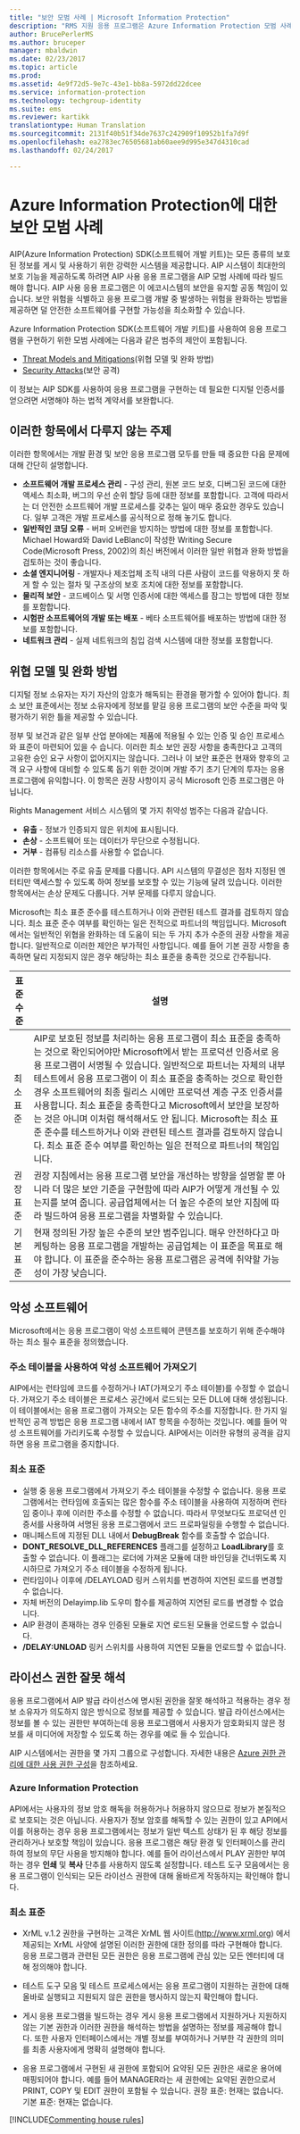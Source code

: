 ```yaml
---
title: "보안 모범 사례 | Microsoft Information Protection"
description: "RMS 지원 응용 프로그램은 Azure Information Protection 모범 사례를 사용하여 빌드하면 가장 효율적입니다."
author: BrucePerlerMS
ms.author: bruceper
manager: mbaldwin
ms.date: 02/23/2017
ms.topic: article
ms.prod: 
ms.assetid: 4e9f72d5-9e7c-43e1-bb8a-5972dd22dcee
ms.service: information-protection
ms.technology: techgroup-identity
ms.suite: ems
ms.reviewer: kartikk
translationtype: Human Translation
ms.sourcegitcommit: 2131f40b51f34de7637c242909f10952b1fa7d9f
ms.openlocfilehash: ea2783ec76505681ab60aee9d995e347d4310cad
ms.lasthandoff: 02/24/2017

---
```


# <a name="security-best-practices-for-azure-information-protection"></a>Azure Information Protection에 대한 보안 모범 사례

AIP(Azure Information Protection) SDK(소프트웨어 개발 키트)는 모든 종류의 보호된 정보를 게시 및 사용하기 위한 강력한 시스템을 제공합니다. AIP 시스템이 최대한의 보호 기능을 제공하도록 하려면 AIP 사용 응용 프로그램을 AIP 모범 사례에 따라 빌드해야 합니다. AIP 사용 응용 프로그램은 이 에코시스템의 보안을 유지할 공동 책임이 있습니다. 보안 위험을 식별하고 응용 프로그램 개발 중 발생하는 위험을 완화하는 방법을 제공하면 덜 안전한 소프트웨어를 구현할 가능성을 최소화할 수 있습니다.

Azure Information Protection SDK(소프트웨어 개발 키트)를 사용하여 응용 프로그램을 구현하기 위한 모범 사례에는 다음과 같은 범주의 제안이 포함됩니다.
- [Threat Models and Mitigations](https://msdn.microsoft.com/en-us/library/aa362751.aspx)(위협 모델 및 완화 방법)
- [Security Attacks](https://msdn.microsoft.com/en-us/library/aa362736.aspx)(보안 공격)

이 정보는 AIP SDK를 사용하여 응용 프로그램을 구현하는 데 필요한 디지털 인증서를 얻으려면 서명해야 하는 법적 계약서를 보완합니다.

## <a name="subjects-not-covered-in-these-topics"></a>이러한 항목에서 다루지 않는 주제
이러한 항목에서는 개발 환경 및 보안 응용 프로그램 모두를 만들 때 중요한 다음 문제에 대해 간단히 설명합니다.
- **소프트웨어 개발 프로세스 관리** - 구성 관리, 원본 코드 보호, 디버그된 코드에 대한 액세스 최소화, 버그의 우선 순위 할당 등에 대한 정보를 포함합니다. 고객에 따라서는 더 안전한 소프트웨어 개발 프로세스를 갖추는 일이 매우 중요한 경우도 있습니다. 일부 고객은 개발 프로세스를 공식적으로 정해 놓기도 합니다.
- **일반적인 코딩 오류** - 버퍼 오버런을 방지하는 방법에 대한 정보를 포함합니다. Michael Howard와 David LeBlanc이 작성한 Writing Secure Code(Microsoft Press, 2002)의 최신 버전에서 이러한 일반 위협과 완화 방법을 검토하는 것이 좋습니다.
- **소셜 엔지니어링** - 개발자나 제조업체 조직 내의 다른 사람이 코드를 악용하지 못 하게 할 수 있는 절차 및 구조상의 보호 조치에 대한 정보를 포함합니다.
- **물리적 보안** - 코드베이스 및 서명 인증서에 대한 액세스를 잠그는 방법에 대한 정보를 포함합니다.
- **시험판 소프트웨어의 개발 또는 배포** - 베타 소프트웨어를 배포하는 방법에 대한 정보를 포함합니다.
- **네트워크 관리** - 실제 네트워크의 침입 검색 시스템에 대한 정보를 포함합니다.

## <a name="threat-models-and-mitigations"></a>위협 모델 및 완화 방법
디지털 정보 소유자는 자기 자산의 암호가 해독되는 환경을 평가할 수 있어야 합니다. 최소 보안 표준에서는 정보 소유자에게 정보를 맡길 응용 프로그램의 보안 수준을 파악 및 평가하기 위한 틀을 제공할 수 있습니다.

정부 및 보건과 같은 일부 산업 분야에는 제품에 적용될 수 있는 인증 및 승인 프로세스와 표준이 마련되어 있을 수 습니다. 이러한 최소 보안 권장 사항을 충족한다고 고객의 고유한 승인 요구 사항이 없어지지는 않습니다. 그러나 이 보안 표준은 현재와 향후의 고객 요구 사항에 대비할 수 있도록 돕기 위한 것이며 개발 주기 초기 단계의 투자는 응용 프로그램에 유익합니다. 이 항목은 권장 사항이지 공식 Microsoft 인증 프로그램은 아닙니다.

Rights Management 서비스 시스템의 몇 가지 취약성 범주는 다음과 같습니다.
- **유출** - 정보가 인증되지 않은 위치에 표시됩니다.
- **손상** - 소프트웨어 또는 데이터가 무단으로 수정됩니다.
- **거부** - 컴퓨팅 리소스를 사용할 수 없습니다.

이러한 항목에서는 주로 유출 문제를 다룹니다. API 시스템의 무결성은 점차 지정된 엔터티만 액세스할 수 있도록 하여 정보를 보호할 수 있는 기능에 달려 있습니다. 이러한 항목에서는 손상 문제도 다룹니다. 거부 문제를 다루지 않습니다.

Microsoft는 최소 표준 준수를 테스트하거나 이와 관련된 테스트 결과를 검토하지 않습니다. 최소 표준 준수 여부를 확인하는 일은 전적으로 파트너의 책임입니다. Microsoft에서는 일반적인 위협을 완화하는 데 도움이 되는 두 가지 추가 수준의 권장 사항을 제공합니다. 일반적으로 이러한 제안은 부가적인 사항입니다. 예를 들어 기본 권장 사항을 충족하면 달리 지정되지 않은 경우 해당하는 최소 표준을 충족한 것으로 간주됩니다.

|표준 수준|    설명|
|---|---|
|최소 표준|    AIP로 보호된 정보를 처리하는 응용 프로그램이 최소 표준을 충족하는 것으로 확인되어야만 Microsoft에서 받는 프로덕션 인증서로 응용 프로그램이 서명될 수 있습니다. 일반적으로 파트너는 자체의 내부 테스트에서 응용 프로그램이 이 최소 표준을 충족하는 것으로 확인한 경우 소프트웨어의 최종 릴리스 시에만 프로덕션 계층 구조 인증서를 사용합니다. 최소 표준을 충족한다고 Microsoft에서 보안을 보장하는 것은 아니며 이처럼 해석해서도 안 됩니다. Microsoft는 최소 표준 준수를 테스트하거나 이와 관련된 테스트 결과를 검토하지 않습니다. 최소 표준 준수 여부를 확인하는 일은 전적으로 파트너의 책임입니다.|
|권장 표준|    권장 지침에서는 응용 프로그램 보안을 개선하는 방향을 설명할 뿐 아니라 더 많은 보안 기준을 구현함에 따라 AIP가 어떻게 개선될 수 있는지를 보여 줍니다. 공급업체에서는 더 높은 수준의 보안 지침에 따라 빌드하여 응용 프로그램을 차별화할 수 있습니다.|
|기본 표준|    현재 정의된 가장 높은 수준의 보안 범주입니다. 매우 안전하다고 마케팅하는 응용 프로그램을 개발하는 공급업체는 이 표준을 목표로 해야 합니다. 이 표준을 준수하는 응용 프로그램은 공격에 취약할 가능성이 가장 낮습니다.|




## <a name="malicious-software"></a>악성 소프트웨어
Microsoft에서는 응용 프로그램이 악성 소프트웨어 콘텐츠를 보호하기 위해 준수해야 하는 최소 필수 표준을 정의했습니다.

### <a name="importing-malicious-software-by-using-address-tables"></a>주소 테이블을 사용하여 악성 소프트웨어 가져오기
AIP에서는 런타임에 코드를 수정하거나 IAT(가져오기 주소 테이블)를 수정할 수 없습니다. 가져오기 주소 테이블은 프로세스 공간에서 로드되는 모든 DLL에 대해 생성됩니다. 이 테이블에서는 응용 프로그램이 가져오는 모든 함수의 주소를 지정합니다. 한 가지 일반적인 공격 방법은 응용 프로그램 내에서 IAT 항목을 수정하는 것입니다. 예를 들어 악성 소프트웨어를 가리키도록 수정할 수 있습니다. AIP에서는 이러한 유형의 공격을 감지하면 응용 프로그램을 중지합니다.

### <a name="minimum-standard"></a>최소 표준
- 실행 중 응용 프로그램에서 가져오기 주소 테이블을 수정할 수 없습니다. 응용 프로그램에서는 런타임에 호출되는 많은 함수를 주소 테이블을 사용하여 지정하며 런타임 중이나 후에 이러한 주소를 수정할 수 없습니다. 따라서 무엇보다도 프로덕션 인증서를 사용하여 서명된 응용 프로그램에서 코드 프로파일링을 수행할 수 없습니다.
- 매니페스트에 지정된 DLL 내에서 **DebugBreak** 함수를 호출할 수 없습니다.
- **DONT_RESOLVE_DLL_REFERENCES** 플래그를 설정하고 **LoadLibrary**를 호출할 수 없습니다. 이 플래그는 로더에 가져온 모듈에 대한 바인딩을 건너뛰도록 지시하므로 가져오기 주소 테이블을 수정하게 됩니다.
- 런타임이나 이후에 /DELAYLOAD 링커 스위치를 변경하여 지연된 로드를 변경할 수 없습니다.
- 자체 버전의 Delayimp.lib 도우미 함수를 제공하여 지연된 로드를 변경할 수 없습니다.
- AIP 환경이 존재하는 경우 인증된 모듈로 지연 로드된 모듈을 언로드할 수 없습니다.
- **/DELAY:UNLOAD** 링커 스위치를 사용하여 지연된 모듈을 언로드할 수 없습니다.


## <a name="incorrectly-interpreting-license-rights"></a>라이선스 권한 잘못 해석

응용 프로그램에서 AIP 발급 라이선스에 명시된 권한을 잘못 해석하고 적용하는 경우 정보 소유자가 의도하지 않은 방식으로 정보를 제공할 수 있습니다. 발급 라이선스에서는 정보를 볼 수 있는 권한만 부여하는데 응용 프로그램에서 사용자가 암호화되지 않은 정보를 새 미디어에 저장할 수 있도록 하는 경우를 예로 들 수 있습니다.

AIP 시스템에서는 권한을 몇 가지 그룹으로 구성합니다. 자세한 내용은 [Azure 권한 관리에 대한 사용 권한 구성](../deploy-use/configure-usage-rights.md)을 참조하세요.

### <a name="azure-information-protection"></a>Azure Information Protection  
API에서는 사용자의 정보 암호 해독을 허용하거나 허용하지 않으므로 정보가 본질적으로 보호되는 것은 아닙니다. 사용자가 정보 암호를 해독할 수 있는 권한이 있고 API에서 이를 허용하는 경우 응용 프로그램에서는 정보가 일반 텍스트 상태가 된 후 해당 정보를 관리하거나 보호할 책임이 있습니다. 응용 프로그램은 해당 환경 및 인터페이스를 관리하여 정보의 무단 사용을 방지해야 합니다. 예를 들어 라이선스에서 PLAY 권한만 부여하는 경우 **인쇄** 및 **복사** 단추를 사용하지 않도록 설정합니다. 테스트 도구 모음에서는 응용 프로그램이 인식되는 모든 라이선스 권한에 대해 올바르게 작동하지는 확인해야 합니다.

### <a name="minimum-standard"></a>최소 표준
- XrML v.1.2 권한을 구현하는 고객은 XrML 웹 사이트(http://www.xrml.org) 에서 제공되는 XrML 사양에 설명된 이러한 권한에 대한 정의를 따라 구현해야 합니다. 응용 프로그램과 관련된 모든 권한은 응용 프로그램에 관심 있는 모든 엔터티에 대해 정의해야 합니다.
- 테스트 도구 모음 및 테스트 프로세스에서는 응용 프로그램이 지원하는 권한에 대해 올바로 실행되고 지원되지 않은 권한을 행사하지 않는지 확인해야 합니다.
- 게시 응용 프로그램을 빌드하는 경우 게시 응용 프로그램에서 지원하거나 지원하지 않는 기본 권한과 이러한 권한을 해석하는 방법을 설명하는 정보를 제공해야 합니다. 또한 사용자 인터페이스에서는 개별 정보를 부여하거나 거부한 각 권한의 의미를 최종 사용자에게 명확히 설명해야 합니다.

- 응용 프로그램에서 구현된 새 권한에 포함되어 요약된 모든 권한은 새로운 용어에 매핑되어야 합니다. 예를 들어 MANAGER라는 새 권한에는 요약된 권한으로서 PRINT, COPY 및 EDIT 권한이 포함될 수 있습니다.
권장 표준: 현재는 없습니다.
기본 표준: 현재는 없습니다.

[!INCLUDE[Commenting house rules](../includes/houserules.md)]
